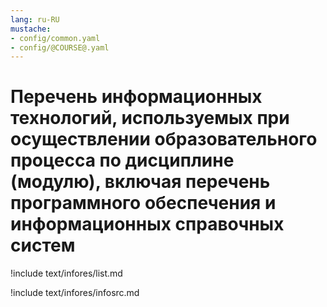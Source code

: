 ```yaml
---
lang: ru-RU
mustache:
- config/common.yaml
- config/@COURSE@.yaml
---
```


# Перечень информационных технологий, используемых при осуществлении образовательного процесса по дисциплине (модулю), включая перечень программного обеспечения и информационных справочных систем

!include text/infores/list.md

!include text/infores/infosrc.md



